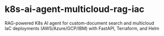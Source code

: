 # k8s-ai-agent-multicloud-rag-iac
RAG-powered K8s AI agent for custom-document search and multicloud IaC deployments (AWS/Azure/GCP/IBM) with FastAPI, Terraform, and Helm
